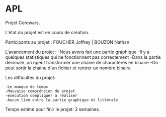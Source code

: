 # APL

Projet Corewars.

L'état du projet est en cours de création.

Participants au projet : FOUCHER Joffrey | BOUZON Nathan

L'avancement du projet :
	-Nous avons fait une partie graphique 
	-Il y a quelques statistiques qui ne fonctionnent pas correctement
	-Dans la partie décimale ,on npeut transformer une  chaine de charactères en binaire
	-On peut sortir la chaine d'un fichier et rentrer un nombre binaire 

Les difficultés du projet:
    
    -Le manque de temps
    -Mauvaise comprénsion du projet
    -execution compliquer a réaliser
    -Aucun lien entre la partie graphique et littérale

Temps estimé pour finir le projet: 2 semaines.
